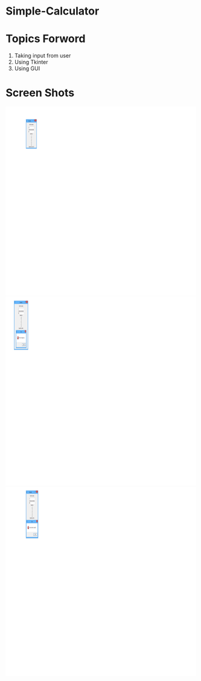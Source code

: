 # Simple-Calculator
# Topics Forword
 1. Taking input from user
 2. Using Tkinter
 3. Using GUI
# Screen Shots
 <img src="images/calc.png" width="700" height="500">
 <img src="images/calc2.png" width="700" height="500">
 <img src="images/calc3.png" width="700" height="500">
